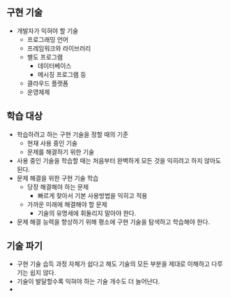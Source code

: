 ## 구현 기술
- 개발자가 익혀야 할 기술
	- 프로그래밍 언어
	- 프레임워크와 라이브러리
	- 별도 프로그램
		- 데이터베이스
		- 메시징 프로그램 등
	- 클라우드 플랫폼
	- 운영체제

## 학습 대상
- 학습하려고 하는 구현 기술을 정할 때의 기준
	- 현재 사용 중인 기술
	- 문제를 해결하기 위한 기술
- 사용 중인 기술을 학습할 때는 처음부터 완벽하게 모든 것을 익히려고 하지 않아도 된다.
- 문제 해결을 위한 구현 기술 학습
	- 당장 해결해야 하는 문제
		- 빠르게 찾아서 기본 사용방법을 익히고 적용
	- 가까운 미래에 해결해야 할 문제
		- 기술의 유명세에 휘둘리지 말아야 한다.
- 문제 해결 능력을 향상하기 위해 평소에 구현 기술을 탐색하고 학습해야 한다.

## 기술 파기
- 구현 기술 습득 과정 자체가 쉽다고 해도 기술의 모든 부분을 제대로 이해하고 다루기는 쉽지 않다.
- 기술이 발달할수록 익혀야 하는 기술 개수도 더 늘어난다.
- 
